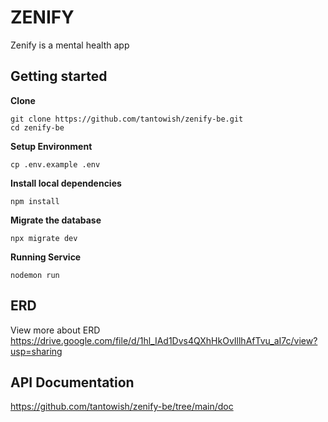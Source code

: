 # ZENIFY

Zenify is a mental health app

## Getting started

**Clone**

```
git clone https://github.com/tantowish/zenify-be.git
cd zenify-be
```

**Setup Environment**

```
cp .env.example .env
```

**Install local dependencies**

```
npm install
```

**Migrate the database**

```
npx migrate dev
```

**Running Service**

```
nodemon run
```

## ERD

View more about ERD https://drive.google.com/file/d/1hl_IAd1Dvs4QXhHkOvIllhAfTvu_aI7c/view?usp=sharing


## API Documentation

https://github.com/tantowish/zenify-be/tree/main/doc
